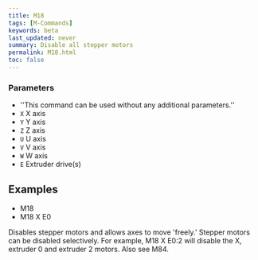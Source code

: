 ```yaml
---
title: M18
tags: [M-Commands] 
keywords: beta 
last_updated: never 
summary: Disable all stepper motors 
permalink: M18.html
toc: false 
---
```



### Parameters

* ''This command can be used without any additional parameters.''
* `X` X axis
* `Y` Y axis
* `Z` Z axis
* `U` U axis
* `V` V axis
* `W` W axis
* `E` Extruder drive(s)

## Examples

* M18
* M18 X E0

Disables stepper motors and allows axes to move 'freely.' Stepper motors can be disabled selectively. For example, M18 X E0:2 will disable the X, extruder 0 and extruder 2 motors. Also see M84.

